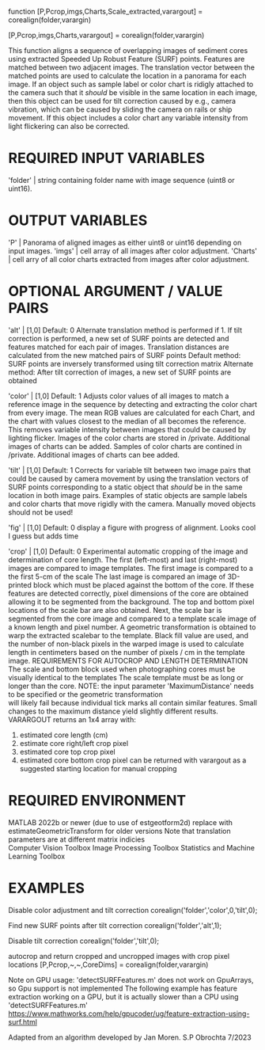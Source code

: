 function [P,Pcrop,imgs,Charts,Scale_extracted,varargout] = corealign(folder,varargin)  

[P,Pcrop,imgs,Charts,varargout] = corealign(folder,varargin)  

This function aligns a sequence of overlapping images of sediment cores 
using extracted Speeded Up Robust Feature (SURF) points. Features are matched 
between two adjacent images. The translation vector between the matched points 
are used to calculate the location in a panorama for each image. If an object 
such as sample label or color chart is ridigly attached to the camera such that 
it *should* be visible in the same location in each image, then this object 
can be used for tilt correction caused by e.g., camera vibration, which can be 
caused by sliding the camera on rails or ship movement. If this object includes 
a color chart any variable intensity from light flickering can also be corrected.  

REQUIRED INPUT VARIABLES 
================================ 
'folder' | string containing folder name with image sequence (uint8 or uint16).  

OUTPUT VARIABLES 
================================ 
'P' | Panorama of aligned images as either uint8 or uint16 depending on input images. 
'imgs' | cell array of all images after color adjustment. 
'Charts' | cell arry of all color charts extracted from images after color adjustment.  

OPTIONAL ARGUMENT / VALUE PAIRS 
================================  

'alt' | [1,0] Default: 0 
Alternate translation method is performed if 1. If tilt correction is performed, 
a new set of SURF points are detected and features matched for each pair of images. 
Translation distances are calculated from the new matched pairs of SURF points 
Default method: SURF points are inversely transformed using tilt correction matrix 
Alternate method: After tilt correction of images, a new set of SURF points are obtained  

'color' | [1,0] Default: 1 
Adjusts color values of all images to match a reference image in the sequence by detecting 
and extracting the color chart from every image. The mean RGB values are calculated for each 
Chart, and the chart with values closest to the median of all becomes the reference. 
This removes variable intensity between images that could be caused by lighting flicker. 
Images of the color charts are stored in /private. Additional images of charts can be added. 
Samples of color charts are contined in /private. Additional images of charts can bee added.  

'tilt' | [1,0] Default: 1 
Corrects for variable tilt between two image pairs that could be caused by camera movement 
by using the translation vectors of SURF points corresponding to a static object that 
*should* be in the same location in both image pairs. Examples of static objects are 
sample labels and color charts that move rigidly with the camera. 
Manually moved objects should not be used!  

'fig' | [1,0] Default: 0 
display a figure with progress of alignment. Looks cool I guess but adds time  

'crop' | [1,0] Default: 0 
Experimental automatic cropping of the image and determination of core length. 
The first (left-most) and last (right-most) images are compared to image templates. 
The first image is compared to a the first 5-cm of the scale The last image is compared 
an image of 3D-printed block which must be placed against the bottom of the core. 
If these features are detected correctly, pixel dimensions of the core are obtained 
allowing it to be segmented from the background. The top and bottom pixel locations of 
the scale bar are also obtained. Next, the scale bar is segmented from the core image 
and compared to a template scale image of a known length and pixel number. 
A geometric transformation is obtained to warp the extracted scalebar to the template. 
Black fill value are used, and the number of non-black pixels in the warped image is used 
to calculate length in centimeters based on the number of pixels / cm in the template image. 
REQUIREMENTS FOR AUTOCROP AND LENGTH DETERMINATION 
The scale and bottom block used when photographing cores must be visually identical to the templates 
The scale template must be as long or longer than the core. 
NOTE: the input parameter 'MaximumDistance' needs to be specified or the geometric transformation  
will likely fail because individual tick marks all contain similar features. Small changes to the 
maximum distance yield slightly different results. 
VARARGOUT returns an 1x4 array with: 
1) estimated core length (cm) 
2) estimate core right/left crop pixel 
3) estimated core top crop pixel 
4) estimated core bottom crop pixel 
can be returned with varargout as a suggested starting location for manual cropping  

REQUIRED ENVIRONMENT 
================================ 
MATLAB 2022b or newer (due to use of estgeotform2d) 
	replace with estimateGeometricTransform for older versions 
	Note that translation parameters are at different matrix indicies  
Computer Vision Toolbox 
Image Processing Toolbox 
Statistics and Machine Learning Toolbox  

EXAMPLES 
================================  

Disable color adjustment and tilt correction 
corealign('folder','color',0,'tilt',0);  

Find new SURF points after tilt correction 
corealign('folder','alt',1);  

Disable tilt correction 
corealign('folder','tilt',0);  

autocrop and return cropped and uncropped images with crop pixel locations 
[P,Pcrop,~,~,CoreDims] = corealign(folder,varargin)  

Note on GPU usage: 
'detectSURFFeatures.m' does not work on GpuArrays, so Gpu support is not implemented 
The following example has feature extraction working on a GPU, but it is actually 
slower than a CPU using 'detectSURFFeatures.m' 
https://www.mathworks.com/help/gpucoder/ug/feature-extraction-using-surf.html  

Adapted from an algorithm developed by Jan Moren. 
S.P Obrochta 7/2023 
